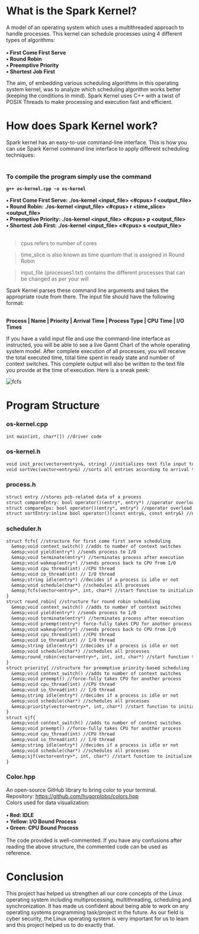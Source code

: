 # What is the Spark Kernel?
A model of an operating system which uses a multithreaded approach to handle processes. This kernel 
can schedule processes using 4 different types of algorithms:<br/><br/><b>
• First Come First Serve<br/>
• Round Robin<br/>
• Preemptive Priority<br/>
• Shortest Job First<br/></b>

The aim, of embedding various scheduling algorithms in this operating system kernel, was to analyze 
which scheduling algorithm works better (keeping the conditions in mind). Spark Kernel uses C++ 
with a twist of POSIX Threads to make processing and execution fast and efficient.<br/>

# How does Spark Kernel work?
Spark kernel has an easy-to-use command-line interface. This is how you can use Spark Kernel 
command line interface to apply different scheduling techniques:<br/><br/><b>
### To compile the program simply use the command 
```diff
g++ os-kernel.cpp -o os-kernel
```
• First Come First Serve: ./os-kernel <input_file> <#cpus> f <output_file><br/>
• Round Robin: ./os-kernel <input_file> <#cpus> r <time_slice> <output_file><br/>
• Preemptive Priority: ./os-kernel <input_file> <#cpus> p <output_file><br/>
• Shortest Job First: ./os-kernel <input_file> <#cpus> s <output_file><br/><br/></b>

> cpus refers to number of cores

> time_slice is also known as time quantum that is assigned in Round Robin

> input_file (processes1.txt) contains the different processes that can be changed as per your will

Spark Kernel parses these command line arguments and takes the appropriate route from there. The 
input file should have the following format:<br/><br/>

<b>Process | Name | Priority | Arrival Time | Process Type | CPU Time | I/O Times</b><br/>

If you have a valid input file and use the command-line interface as instructed, you will be able to see 
a live Gannt Chart of the whole operating system model. After complete execution of all processes, 
you will receive the total executed time, total time spent in ready state and number of context 
switches. This complete output will also be written to the text file you provide at the time of 
execution. Here is a sneak peek:<br/>

![fcfs](https://user-images.githubusercontent.com/88616338/182545060-639ce6d2-0282-43d6-8098-bda5b7afbef7.jpg)
<br/>

# Program Structure
### os-kernel.cpp
```diff
int main(int, char*[]) //driver code
```
### os-kernel.h
```diff
void init_proc(vector<entry>&, string) //initializes text file input to pcb entries
void sortVec(vector<entry>&) //sorts all entries according to arrival time
```
### process.h
```diff
struct entry //stores pcb-related data of a process 
struct compareEntry: bool operator()(entry*, entry*) //operator overload for priority queue
struct compareCpu: bool operator()(entry*, entry*) //operator overload for priority queue
struct sortEntry:inline bool operator()(const entry&, const entry&) //operator overload for sorting
```
### scheduler.h
```diff
struct fcfs{ //structure for first come first serve scheduling
  &emsp;void context_switch() //adds to number of context switches
  &emsp;void yield(entry*) //sends process to I/O
  &emsp;void terminate(entry*) //terminates process after execution
  &emsp;void wakeup(entry*) //sends process back to CPU from I/O
  &emsp;void cpu_thread(int) //CPU thread
  &emsp;void io_thread(int) // I/O thread
  &emsp;string idle(entry*) //decides if a process is idle or not
  &emsp;void schedule(char*) //schedules all processes
  &emsp;fcfs(vector<entry>*, int, char*) //start function to initialize scheduler
}
struct round_robin{ //structure for round robin scheduling
  &emsp;void context_switch() //adds to number of context switches
  &emsp;void yield(entry*) //sends process to I/O
  &emsp;void terminate(entry*) //terminates process after execution
  &emsp;void preempt(entry*) force-fully takes CPU for another process
  &emsp;void wakeup(entry*) //sends process back to CPU from I/O
  &emsp;void cpu_thread(int) //CPU thread
  &emsp;void io_thread(int) // I/O thread
  &emsp;string idle(entry*) //decides if a process is idle or not
  &emsp;void schedule(char*) //schedules all processes
  &emsp;round_robin(vector<entry>*, int, int, char*) //start function to initialize scheduler
}
struct priority{ //structure for preemptive priority-based scheduling
  &emsp;void context_switch() //adds to number of context switches
  &emsp;void preempt() //force-fully takes CPU for another process
  &emsp;void cpu_thread(int) //CPU thread
  &emsp;void io_thread(int) // I/O thread
  &emsp;string idle(entry*) //decides if a process is idle or not
  &emsp;void schedule(char*) //schedules all processes
  &emsp;priority(vector<entry>*, int, char*) //start function to initialize scheduler
}
struct sjf{
  &emsp;void context_switch() //adds to number of context switches
  &emsp;void preempt() //force-fully takes CPU for another process
  &emsp;void cpu_thread(int) //CPU thread
  &emsp;void io_thread(int) // I/O thread
  &emsp;string idle(entry*) //decides if a process is idle or not
  &emsp;void schedule(char*) //schedules all processes
  &emsp;sjf(vector<entry>*, int, char*) //start function to initialize scheduler
}
```
### Color.hpp
An open-source GitHub library to bring color to your terminal.<br/>
Repository: https://github.com/hugorplobo/colors.hpp<br/>
Colors used for data visualization:<br/><br/><b>
• Red: IDLE<br/>
• Yellow: I/O Bound Process<br/>
• Green: CPU Bound Process</b><br/><br/>
The code provided is well-commented. If you have any confusions after reading the above structure, 
the commented code can be used as reference. 


# Conclusion
This project has helped us strengthen all our core concepts of the Linux operating system including
multiprocessing, multithreading, scheduling and synchronization. It has made us confident about 
being able to work on any operating systems programming task/project in the future. As our field is 
cyber security, the Linux operating system is very important for us to learn and this project helped us 
to do exactly that.
